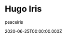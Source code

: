 ---
title: Hugo Iris
github: https://github.com/peaceiris/hugo-theme-iris
demo: https://hugothemeiris.peaceiris.app
author: peaceiris
date: 2020-06-25T00:00:00.000Z
ssg:
  - Hugo
cms:
  - NetlifyCMS
css:
  - Bulma
category:
  - Blog
  - Portfolio
description: This theme is a lightweight and dark theme for a blog or a portfolio
draft: true
publish_date: '2018-07-28T14:56:18Z'
update_date: '2023-01-20T15:11:50Z'
github_star: 58
github_fork: 18
---